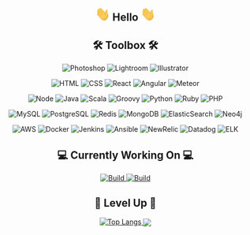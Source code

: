 <!-- Hello -->
<h2 align="center"><img src="https://raw.githubusercontent.com/aakhtar3/aakhtar3/main/img/wave.gif" width="30px"> Hello <img src="https://raw.githubusercontent.com/aakhtar3/aakhtar3/main/img/wave.gif" width="30px"></h2>

<!-- Skills -->
<h2 align="center">🛠 Toolbox 🛠</h2>
<!-- Adobe -->
<p align="center">
    <img alt="Photoshop" src="https://img.shields.io/badge/Adobe-Photoshop-informational?&logo=adobe-photoshop&color=151515&logoColor=79ff97">
    <img alt="Lightroom" src="https://img.shields.io/badge/Adobe-Lightroom-informational?&logo=adobe-lightroom-cc&color=151515&logoColor=79ff97">
    <img alt="Illustrator" src="https://img.shields.io/badge/Adobe-Illustrator-informational?&logo=adobe-illustrator&color=151515&logoColor=79ff97">
</p>
<!-- Web -->
<p align="center">
    <img alt="HTML" src="https://img.shields.io/badge/Web-HTML-informational?&logo=html5&color=151515&logoColor=79ff97">
    <img alt="CSS" src="https://img.shields.io/badge/Web-CSS-informational?&logo=css3&color=151515&logoColor=79ff97">
    <img alt="React" src="https://img.shields.io/badge/Web-React.js-informational?&logo=react&color=151515&logoColor=79ff97">
    <img alt="Angular" src="https://img.shields.io/badge/Web-Angular.js-informational?&logo=angular&color=151515&logoColor=79ff97">
    <img alt="Meteor" src="https://img.shields.io/badge/Web-Meteor.js-informational?&logo=meteor&color=151515&logoColor=79ff97">
</p>
<!-- App -->
<p align="center">
    <img alt="Node" src="https://img.shields.io/badge/App-Node.js-informational?&logo=node.js&color=151515&logoColor=79ff97">
    <img alt="Java" src="https://img.shields.io/badge/App-Java-informational?&logo=java&color=151515&logoColor=79ff97">
    <img alt="Scala" src="https://img.shields.io/badge/App-Scala-informational?&logo=scala&color=151515&logoColor=79ff97">
    <img alt="Groovy" src="https://img.shields.io/badge/App-Groovy-informational?&logo=groovy&color=151515&logoColor=79ff97">
    <img alt="Python" src="https://img.shields.io/badge/App-Python-informational?&logo=python&color=151515&logoColor=79ff97">
    <img alt="Ruby" src="https://img.shields.io/badge/App-Ruby-informational?&logo=ruby&color=151515&logoColor=79ff97">
    <img alt="PHP" src="https://img.shields.io/badge/App-PHP-informational?&logo=php&color=151515&logoColor=79ff97">
</p>
<!-- Data -->
<p align="center">
    <img alt="MySQL" src="https://img.shields.io/badge/Data-MySQL-informational?&logo=mysql&color=151515&logoColor=79ff97">
    <img alt="PostgreSQL" src="https://img.shields.io/badge/Data-PostgreSQL-informational?&logo=postgresql&color=151515&logoColor=79ff97">
    <img alt="Redis" src="https://img.shields.io/badge/Data-Redis-informational?&logo=redis&color=151515&logoColor=79ff97">
    <img alt="MongoDB" src="https://img.shields.io/badge/Data-MongoDB-informational?&logo=mongodb&color=151515&logoColor=79ff97">
    <img alt="ElasticSearch" src="https://img.shields.io/badge/Data-ElasticSearch-informational?&logo=elastic&color=151515&logoColor=79ff97">
    <img alt="Neo4j" src="https://img.shields.io/badge/Data-Neo4j-informational?&logo=neo4j&color=151515&logoColor=79ff97">
</p>
<!-- DevOps -->
<p align="center">
    <img alt="AWS" src="https://img.shields.io/badge/DevOps-AWS-informational?&logo=amazon-aws&color=151515&logoColor=79ff97">
    <img alt="Docker" src="https://img.shields.io/badge/DevOps-Docker-informational?&logo=docker&color=151515&logoColor=79ff97">
    <img alt="Jenkins" src="https://img.shields.io/badge/DevOps-Jenkins-informational?&logo=jenkins&color=151515&logoColor=79ff97">
    <img alt="Ansible" src="https://img.shields.io/badge/DevOps-Ansible-informational?&logo=ansible&color=151515&logoColor=79ff97">
    <img alt="NewRelic" src="https://img.shields.io/badge/DevOps-New_Relic-informational?&logo=new-relic&color=151515&logoColor=79ff97">
    <img alt="Datadog" src="https://img.shields.io/badge/DevOps-Datadog-informational?&logo=datadog&color=151515&logoColor=79ff97">
    <img alt="ELK" src="https://img.shields.io/badge/DevOps-ELK-informational?&logo=elastic-stack&color=151515&logoColor=79ff97">
</p>

<!-- Working on -->
<h2 align="center">💻 Currently Working On 💻</h2>

<p align="center">
    <a href="https://github.com/disneystreaming/automated-cloud-advisor">
        <img alt="Build" src="https://github-readme-stats.vercel.app/api/pin/?username=disneystreaming&repo=automated-cloud-advisor&theme=dark&cache_seconds=86400">
    </a>
    <a href="https://github.com/donnemartin/awesome-aws">
        <img alt="Build" src="https://github-readme-stats.vercel.app/api/pin/?username=donnemartin&repo=awesome-aws&theme=dark&cache_seconds=86400">
    </a>
</p>

<h2 align="center">👾 Level Up 👾</h2>

<p align="center">
    <a href="https://github.com/aakhtar3/github-readme-stats">
        <img alt="Top Langs" src="https://github-readme-stats.vercel.app/api/top-langs/?username=aakhtar3&langs_count=4&theme=dark&cache_seconds=86400">
    <img align="center" src="https://github-readme-stats.vercel.app/api?username=aakhtar3&theme=dark&show_icons=true&cache_seconds=86400"/>
</p>
